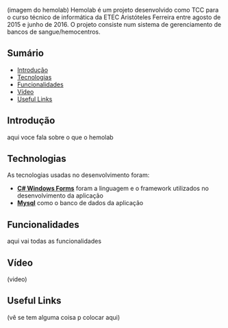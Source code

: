 (imagem do hemolab)
Hemolab é um projeto desenvolvido como TCC para o curso técnico de informática da ETEC Aristóteles Ferreira entre agosto de 2015 e junho de 2016. O projeto consiste num sistema de gerenciamento de bancos de sangue/hemocentros. 

## Sumário
- [Introdução](#introdução)
- [Tecnologias](#tecnologias)
- [Funcionalidades](#funcionalidades)
- [Vídeo](#vídeo)
- [Useful Links](#useful-links)  


## Introdução
 aqui voce fala sobre o que  o hemolab
 
## Technologias
As tecnologias usadas no desenvolvimento foram:
- **[C# Windows Forms](https://docs.microsoft.com/en-us/dotnet/framework/winforms/)** foram a linguagem e o framework utilizados no desenvolvimento da aplicação
- **[Mysql](https://www.mysql.com)** como o banco de dados da aplicação

## Funcionalidades
aqui vai todas as funcionalidades

## Vídeo
(video)

## Useful Links
(vê se tem alguma coisa p colocar aqui)
